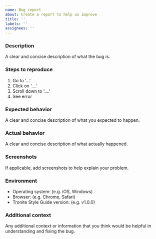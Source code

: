 ```yaml
---
name: Bug report
about: Create a report to help us improve
title: ''
labels: ''
assignees: ''
---
```


### Description

A clear and concise description of what the bug is.

### Steps to reproduce

1. Go to '...'
2. Click on '....'
3. Scroll down to '....'
4. See error

### Expected behavior

A clear and concise description of what you expected to happen.

### Actual behavior

A clear and concise description of what actually happened.

### Screenshots

If applicable, add screenshots to help explain your problem.

### Environment

- Operating system: (e.g. iOS, Windows)
- Browser: (e.g. Chrome, Safari)
- Tronite Style Guide version: (e.g. v1.0.0)

### Additional context

Any additional context or information that you think would be helpful in understanding and fixing the bug.
